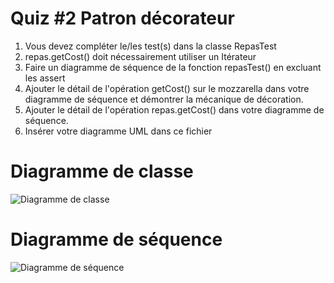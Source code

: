 # Quiz #2 Patron décorateur
1. Vous devez compléter le/les test(s) dans la classe RepasTest
1. repas.getCost() doit nécessairement utiliser un Itérateur 
2. Faire un diagramme de séquence de la fonction repasTest() en excluant les assert
3. Ajouter le détail de l'opération getCost() sur le mozzarella dans votre diagramme de séquence et démontrer la mécanique de décoration.
4. Ajouter le détail de l'opération repas.getCost() dans votre diagramme de séquence.
5. Insérer votre diagramme UML dans ce fichier

  
# Diagramme de classe

![Diagramme de classe](https://www.plantuml.com/plantuml/svg/XP9DImCn48Rl-HN3dcffGQ-XBDNrqbkHtaeFOtPOehl9aambzjURJQhHelOoNpplv1t8sZCwFWuzF6hi70u3GKkWUlIUX7_LPiGu1S_lFSNej9fe4QUibHxHC5JoYKRqE_9S0NfmdnsiLiq2GgZhdtm2igW88hpPcCvHgydmfMJKfnFAxHIJ9FLN9CZ89BSfPL4geogVTobGcfqrUtsGJQgI9W_5iYvdoLBERaIvTXcXv6i-bw0SnRTcTxUBAhaE8LINSEgkm30jpRubu8izCZa8GlJMZh1NrhIQjJK7yNrtVROjeIFUMSO-6aN5-ctQSpuffm93eXlh-VvV-XaD6YhqGwHR-fkt3ar7NtZpAox8j68TG_nS7m00 "Diagramme de classe")

# Diagramme de séquence

![Diagramme de séquence](https://www.plantuml.com/plantuml/svg/NSt13S8m30NGkwUmUcU1750b602nWPMwO96a8NOFTAFEmM8auTRRbz-tFQfHiJK6l0ez2iN8E37gTt-ld3o3lYHbge1gdr35YlYs07LguYLJCXpSdJEf6v0KIui7licsKTVSqa4lopnpLzyI0_GRU3h_wmwV7C82C7AQwkyV "Diagramme de séquence")

